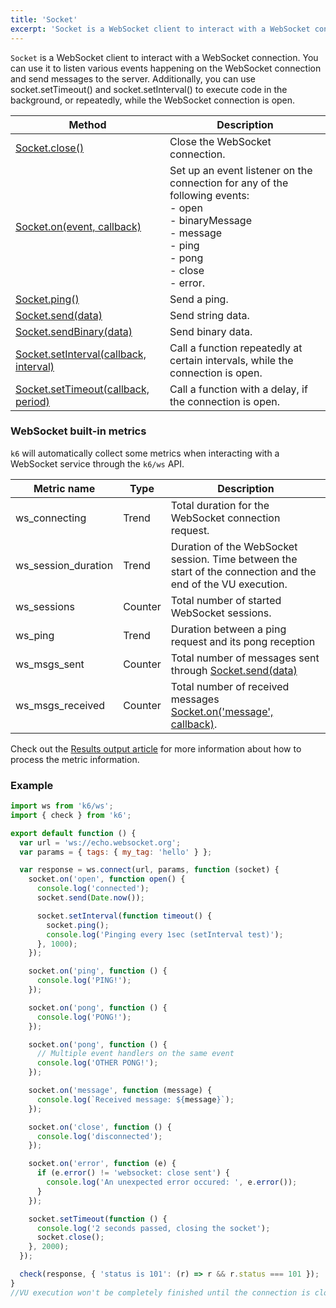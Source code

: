 ```yaml
---
title: 'Socket'
excerpt: 'Socket is a WebSocket client to interact with a WebSocket connection.'
---
```


`Socket` is a WebSocket client to interact with a WebSocket connection. You can use it to listen various events happening on the WebSocket connection and send messages to the server. Additionally, you can use socket.setTimeout() and socket.setInterval() to execute code in the background, or repeatedly, while the WebSocket connection is open.

| Method                                                                                                            | Description                                                                                                                                                                    |
| ----------------------------------------------------------------------------------------------------------------- | ------------------------------------------------------------------------------------------------------------------------------------------------------------------------------ |
| [Socket.close()](/v0.32/javascript-api/k6-ws/socket/socket-close)                                                 | Close the WebSocket connection.                                                                                                                                                |
| [Socket.on(event, callback)](/v0.32/javascript-api/k6-ws/socket/socket-on-event-callback)                         | Set up an event listener on the connection for any of the following events:<br />- open<br />- binaryMessage<br />- message<br />- ping<br />- pong<br />- close<br />- error. |
| [Socket.ping()](/v0.32/javascript-api/k6-ws/socket/socket-ping)                                                   | Send a ping.                                                                                                                                                                   |
| [Socket.send(data)](/v0.32/javascript-api/k6-ws/socket/socket-send-data)                                          | Send string data.                                                                                                                                                              |
| [Socket.sendBinary(data)](/v0.32/javascript-api/k6-ws/socket/socket-sendbinary-data)                              | Send binary data.                                                                                                                                                              |
| [Socket.setInterval(callback, interval)](/v0.32/javascript-api/k6-ws/socket/socket-setinterval-callback-interval) | Call a function repeatedly at certain intervals, while the connection is open.                                                                                                 |
| [Socket.setTimeout(callback, period)](/v0.32/javascript-api/k6-ws/socket/socket-settimeout-callback-delay)        | Call a function with a delay, if the connection is open.                                                                                                                       |

### WebSocket built-in metrics

`k6` will automatically collect some metrics when interacting with a WebSocket service through the `k6/ws` API.

| Metric name         | Type    | Description                                                                                                                      |
| ------------------- | ------- | -------------------------------------------------------------------------------------------------------------------------------- |
| ws_connecting       | Trend   | Total duration for the WebSocket connection request.                                                                             |
| ws_session_duration | Trend   | Duration of the WebSocket session. Time between the start of the connection and the end of the VU execution.                     |
| ws_sessions         | Counter | Total number of started WebSocket sessions.                                                                                      |
| ws_ping             | Trend   | Duration between a ping request and its pong reception                                                                           |
| ws_msgs_sent        | Counter | Total number of messages sent through [Socket.send(data)](/v0.32/javascript-api/k6-ws/socket/socket-send-data)                   |
| ws_msgs_received    | Counter | Total number of received messages [Socket.on('message', callback)](/v0.32/javascript-api/k6-ws/socket/socket-on-event-callback). |

Check out the [Results output article](/getting-started/results-output) for more information about how to process the metric information.

### Example

<CodeGroup labels={[]}>

```javascript
import ws from 'k6/ws';
import { check } from 'k6';

export default function () {
  var url = 'ws://echo.websocket.org';
  var params = { tags: { my_tag: 'hello' } };

  var response = ws.connect(url, params, function (socket) {
    socket.on('open', function open() {
      console.log('connected');
      socket.send(Date.now());

      socket.setInterval(function timeout() {
        socket.ping();
        console.log('Pinging every 1sec (setInterval test)');
      }, 1000);
    });

    socket.on('ping', function () {
      console.log('PING!');
    });

    socket.on('pong', function () {
      console.log('PONG!');
    });

    socket.on('pong', function () {
      // Multiple event handlers on the same event
      console.log('OTHER PONG!');
    });

    socket.on('message', function (message) {
      console.log(`Received message: ${message}`);
    });

    socket.on('close', function () {
      console.log('disconnected');
    });

    socket.on('error', function (e) {
      if (e.error() != 'websocket: close sent') {
        console.log('An unexpected error occured: ', e.error());
      }
    });

    socket.setTimeout(function () {
      console.log('2 seconds passed, closing the socket');
      socket.close();
    }, 2000);
  });

  check(response, { 'status is 101': (r) => r && r.status === 101 });
}
//VU execution won't be completely finished until the connection is closed.
```

</CodeGroup>
